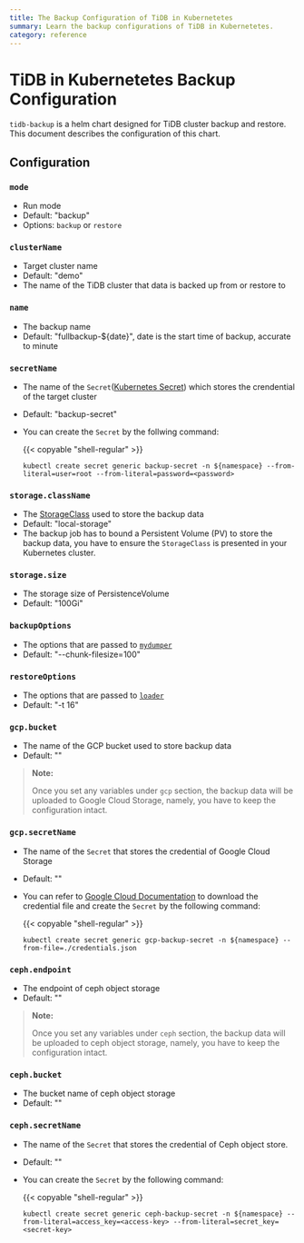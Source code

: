 ```yaml
---
title: The Backup Configuration of TiDB in Kubernetetes
summary: Learn the backup configurations of TiDB in Kubernetetes.
category: reference
---
```


# TiDB in Kubernetetes Backup Configuration

`tidb-backup` is a helm chart designed for TiDB cluster backup and restore. This document describes the configuration of this chart.

## Configuration

### `mode`

- Run mode
- Default: "backup"
- Options: `backup` or `restore`

### `clusterName`

- Target cluster name
- Default: "demo"
- The name of the TiDB cluster that data is backed up from or restore to

### `name`

- The backup name
- Default: "fullbackup-${date}", date is the start time of backup, accurate to minute

### `secretName`

- The name of the `Secret`([Kubernetes Secret](https://kubernetes.io/docs/concepts/configuration/secret/)) which stores the crendential of the target cluster
- Default: "backup-secret"
- You can create the `Secret` by the follwing command:

    {{< copyable "shell-regular" >}}

    ```shell
    kubectl create secret generic backup-secret -n ${namespace} --from-literal=user=root --from-literal=password=<password>
    ```

### `storage.className`

- The [StorageClass](https://kubernetes.io/docs/concepts/storage/storage-classes/) used to store the backup data
- Default: "local-storage"
- The backup job has to bound a Persistent Volume (PV) to store the backup data, you have to ensure the `StorageClass` is presented in your Kubernetes cluster.

### `storage.size`

- The storage size of PersistenceVolume
- Default: "100Gi"

### `backupOptions`

- The options that are passed to [`mydumper`](https://github.com/maxbube/mydumper/blob/master/docs/mydumper_usage.rst#options)
- Default: "--chunk-filesize=100"

### `restoreOptions`

- The options that are passed to [`loader`](https://www.pingcap.com/docs-cn/tools/loader/)
- Default: "-t 16"

### `gcp.bucket`

- The name of the GCP bucket used to store backup data
- Default: ""

> **Note:**
>
> Once you set any variables under `gcp` section, the backup data will be uploaded to Google Cloud Storage, namely, you have to keep the configuration intact.

### `gcp.secretName`

- The name of the `Secret` that stores the credential of Google Cloud Storage
- Default: ""
- You can refer to [Google Cloud Documentation](https://cloud.google.com/docs/authentication/production#obtaining_and_providing_service_account_credentials_manually) to download the credential file and create the `Secret` by the following command:

    {{< copyable "shell-regular" >}}

    ```shell
    kubectl create secret generic gcp-backup-secret -n ${namespace} --from-file=./credentials.json
    ```

### `ceph.endpoint`

- The endpoint of ceph object storage
- Default: ""

> **Note:**
>
> Once you set any variables under `ceph` section, the backup data will be uploaded to ceph object storage, namely, you have to keep the configuration intact.

### `ceph.bucket`

- The bucket name of ceph object storage
- Default: ""

### `ceph.secretName`

- The name of the `Secret` that stores the credential of Ceph object store.
- Default: ""
- You can create the `Secret` by the following command:

    {{< copyable "shell-regular" >}}

    ```shell
    kubectl create secret generic ceph-backup-secret -n ${namespace} --from-literal=access_key=<access-key> --from-literal=secret_key=<secret-key>
    ```
